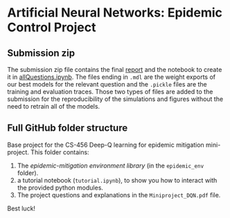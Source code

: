 # Artificial Neural Networks: Epidemic Control Project

## Submission zip

The submission zip file contains the final [report](./ANN_Report_2023.pdf) and the notebook to create it in [allQuestions.ipynb](./allQuestions.ipynb).
The files ending in `.mdl` are the weight exports of our best models for the relevant question and the `.pickle` files are the training and evaluation traces.
Those two types of files are added to the submission for the reproducibility of the simulations and figures without the need to retrain all of the models.

## Full GitHub folder structure
Base project for the CS-456 Deep-Q learning for epidemic mitigation mini-project. This folder contains:

1. The *epidemic-mitigation environment library* (in the `epidemic_env` folder).
2. a tutorial notebook (`tutorial.ipynb`), to show you how to interact with the provided python modules.
3. The project questions and explanations in the `Miniproject_DQN.pdf` file.

Best luck!